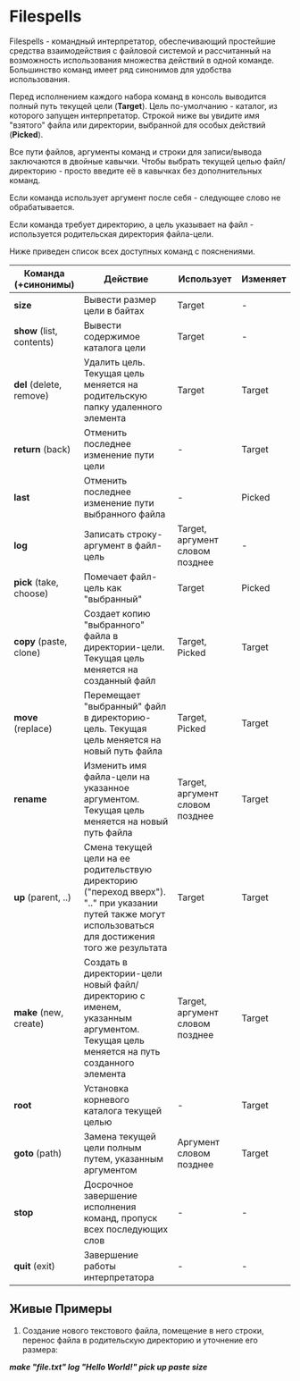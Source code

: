 # Filespells
Filespells - командный интерпретатор, обеспечивающий простейшие средства взаимодействия с файловой системой и рассчитанный на возможность использования множества действий в одной команде. Большинство команд имеет ряд синонимов для удобства использования.

Перед исполнением каждого набора команд в консоль выводится полный путь текущей цели (**Target**). Цель по-умолчанию - каталог, из которого запущен интерпретатор.
Строкой ниже вы увидите имя "взятого" файла или директории, выбранной для особых действий (**Picked**).

Все пути файлов, аргументы команд и строки для записи/вывода заключаются в двойные кавычки.
Чтобы выбрать текущей целью файл/директорию - просто введите её в кавычках без дополнительных команд.

Если команда использует аргумент после себя - следующее слово не обрабатывается.

Если команда требует директорию, а цель указывает на файл - используется родительская директория файла-цели.

Ниже приведен список всех доступных команд с пояснениями.

Команда (+синонимы)      |                        Действие                    |    Использует     |  Изменяет
-------------------------|----------------------------------------------------|-------------------|-----------
**size**                 | Вывести размер цели в байтах                       | Target            | -
**show** (list, contents)      | Вывести содержимое каталога цели                   | Target            | -
**del** (delete, remove) | Удалить цель. Текущая цель меняется на родительскую папку удаленного элемента | Target   | Target
**return** (back)        | Отменить последнее изменение пути цели             | -                 | Target
**last**                 | Отменить последнее изменение пути выбранного файла | -                 | Picked
**log**                  | Записать строку-аргумент в файл-цель                        | Target, аргумент словом позднее  | -
**pick** (take, choose)  | Помечает файл-цель как "выбранный"                 | Target            | Picked
**copy** (paste, clone)  | Создает копию "выбранного" файла в директории-цели. Текущая цель меняется на созданный файл | Target, Picked            | Target
**move** (replace)       | Перемещает "выбранный" файл в директорию-цель. Текущая цель меняется на новый путь файла | Target, Picked            | Target
**rename**               | Изменить имя файла-цели на указанное аргументом. Текущая цель меняется на новый путь файла | Target, аргумент словом позднее | Target
**up** (parent, ..)      | Смена текущей цели на ее родительствую директорию ("переход вверх"). ".." при указании путей также могут использоваться для достижения того же результата | Target         | Target
**make** (new, create)   | Создать в директории-цели новый файл/директорию с именем, указанным аргументом. Текущая цель меняется на путь созданного элемента | Target, аргумент словом позднее  | Target
**root**                 | Установка корневого каталога текущей целью | -            | Target
**goto** (path)          | Замена текущей цели полным путем, указанным аргументом | Аргумент словом позднее   | Target
**stop**                 | Досрочное завершение исполнения команд, пропуск всех последующих слов | -            | -
**quit** (exit)          | Завершение работы интерпретатора | -            | -


## Живые Примеры

1. Создание нового текстового файла, помещение в него строки, перенос файла в родительскую директорию и уточнение его размера:

***make "file.txt" log "Hello World!" pick up paste size***


